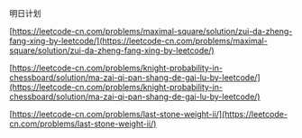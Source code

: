 明日计划 

[https://leetcode-cn.com/problems/maximal-square/solution/zui-da-zheng-fang-xing-by-leetcode/](https://leetcode-cn.com/problems/maximal-square/solution/zui-da-zheng-fang-xing-by-leetcode/)



[https://leetcode-cn.com/problems/knight-probability-in-chessboard/solution/ma-zai-qi-pan-shang-de-gai-lu-by-leetcode/](https://leetcode-cn.com/problems/knight-probability-in-chessboard/solution/ma-zai-qi-pan-shang-de-gai-lu-by-leetcode/)



[https://leetcode-cn.com/problems/last-stone-weight-ii/](https://leetcode-cn.com/problems/last-stone-weight-ii/)

